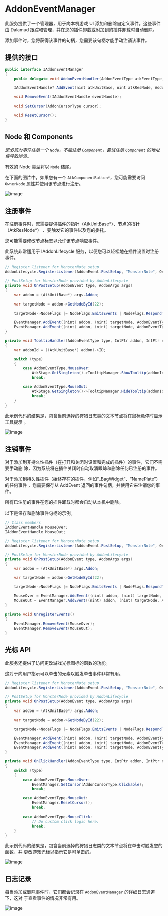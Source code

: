 # AddonEventManager

此服务提供了一个管理器，用于向本机游戏 UI 添加和删除自定义事件。这些事件由
Dalamud 跟踪和管理，并在您的插件卸载或附加到的插件卸载时自动删除。

添加事件时，您将获得该事件的句柄，您需要该句柄才能手动注销该事件。

## 提供的接口

```cs
public interface IAddonEventManager
{
    public delegate void AddonEventHandler(AddonEventType atkEventType, nint atkUnitBase, nint atkResNode);

    IAddonEventHandle? AddEvent(nint atkUnitBase, nint atkResNode, AddonEventType eventType, AddonEventHandler eventHandler);

    void RemoveEvent(IAddonEventHandle eventHandle);

    void SetCursor(AddonCursorType cursor);

    void ResetCursor();
}
```

## Node 和 Components

_您必须为事件注册一个 `Node`，不能注册 `Component`，尝试注册 `Component` 的地址
将导致崩溃。_

有效的 Node 类型将以 `Node` 结尾。

在下面的图片中，如果您有一个 `AtkComponentButton*`，您可能需要访问 `OwnerNode`
属性并使用该节点进行注册。

![image](https://github.com/MidoriKami/dalamud-docs/assets/9083275/e4c00a43-67e4-4164-8338-6862e4e12182)

## 注册事件

在注册事件时，您需要提供插件的指针（AtkUnitBase\*）、节点的指针（AtkResNode\*）
、要触发它的事件以及您的委托。

您可能需要修改节点标志以允许该节点响应事件。

此系统非常适用于 IAddonLifecycle 服务，以便您可以轻松地在插件设置时注册事件。

```cs
// Register listener for MonsterNote setup
AddonLifecycle.RegisterListener(AddonEvent.PostSetup, "MonsterNote", OnPostSetup);

// PostSetup for MonsterNode provided by AddonLifecycle
private void OnPostSetup(AddonEvent type, AddonArgs args)
{
    var addon = (AtkUnitBase*) args.Addon;

    var targetNode = addon->GetNodeById(22);

    targetNode->NodeFlags |= NodeFlags.EmitsEvents | NodeFlags.RespondToMouse | NodeFlags.HasCollision;

    EventManager.AddEvent((nint) addon, (nint) targetNode, AddonEventType.MouseOver, TooltipHandler);
    EventManager.AddEvent((nint) addon, (nint) targetNode, AddonEventType.MouseOut, TooltipHandler);
}

private void TooltipHandler(AddonEventType type, IntPtr addon, IntPtr node)
{
    var addonId = ((AtkUnitBase*) addon)->ID;

    switch (type)
    {
        case AddonEventType.MouseOver:
            AtkStage.GetSingleton()->TooltipManager.ShowTooltip(addonId, (AtkResNode*)node, "This is a tooltip.");
            break;

        case AddonEventType.MouseOut:
            AtkStage.GetSingleton()->TooltipManager.HideTooltip(addonId);
            break;
    }
}
```

此示例代码的结果是，包含当前选择的狩猎日志类的文本节点将在鼠标悬停时显示工具提示
。

![image](https://github.com/goatcorp/dalamud-docs/assets/9083275/0b859b62-085c-4879-9316-2136232a3fc5)

## 注销事件

对于添加到非持久性插件（在打开和关闭时设置和完成的插件）的事件，它们不需要手动删
除，因为系统将在插件关闭时自动取消跟踪和删除任何已注册的事件。

对于添加到持久性插件（始终存在的插件，例如“\_BagWidget”、“NamePlate”）的任何事件
，您需要保存从 AddEvent 返回的事件句柄，并使用它来注销您的事件。

所有已注册的事件在您的插件卸载时都会自动从本机中删除。

以下是保存和删除事件句柄的示例。

```cs
// Class members
IAddonEventHandle MouseOver;
IAddonEventHandle MouseOut;

// Register listener for MonsterNote setup
AddonLifecycle.RegisterListener(AddonEvent.PostSetup, "MonsterNote", OnPostSetup);

// PostSetup for MonsterNode provided by AddonLifecycle
private void OnPostSetup(AddonEvent type, AddonArgs args)
{
    var addon = (AtkUnitBase*) args.Addon;

    var targetNode = addon->GetNodeById(22);

    targetNode->NodeFlags |= NodeFlags.EmitsEvents | NodeFlags.RespondToMouse | NodeFlags.HasCollision;

    MouseOver = EventManager.AddEvent((nint) addon, (nint) targetNode, AddonEventType.MouseOver, TooltipHandler);
    MouseOut = EventManager.AddEvent((nint) addon, (nint) targetNode, AddonEventType.MouseOut, TooltipHandler);
}

private void UnregisterEvents()
{
    EventManager.RemoveEvent(MouseOver);
    EventManager.RemoveEvent(MouseOut);
}
```

## 光标 API

此服务还提供了访问更改游戏光标图标的函数的功能。

这对于向用户指示可以单击的元素以触发单击事件非常有用。

```cs
// Register listener for MonsterNote setup
AddonLifecycle.RegisterListener(AddonEvent.PostSetup, "MonsterNote", OnPostSetup);

// PostSetup for MonsterNode provided by AddonLifecycle
private void OnPostSetup(AddonEvent type, AddonArgs args)
{
    var addon = (AtkUnitBase*) args.Addon;

    var targetNode = addon->GetNodeById(22);

    targetNode->NodeFlags |= NodeFlags.EmitsEvents | NodeFlags.RespondToMouse | NodeFlags.HasCollision;

    EventManager.AddEvent((nint) addon, (nint) targetNode, AddonEventType.MouseOver, OnClickHandler);
    EventManager.AddEvent((nint) addon, (nint) targetNode, AddonEventType.MouseOut, OnClickHandler);
    EventManager.AddEvent((nint) addon, (nint) targetNode, AddonEventType.MouseClick, OnClickHandler);
}

private void OnClickHandler(AddonEventType type, IntPtr addon, IntPtr node)
{
    switch (type)
    {
        case AddonEventType.MouseOver:
            EventManager.SetCursor(AddonCursorType.Clickable);
            break;

        case AddonEventType.MouseOut:
            EventManager.ResetCursor();
            break;

        case AddonEventType.MouseClick:
            // Do custom click logic here.
            break;
    }
}
```

此示例代码的结果是，包含当前选择的狩猎日志类的文本节点将在单击时触发您的函数，并
更改游戏光标以指示它是可单击的。

![image](https://github.com/goatcorp/dalamud-docs/assets/9083275/78566abc-1f03-41cf-8973-dc3d3186b717)

## 日志记录

每当添加或删除事件时，它们都会记录在 `AddonEventManager` 的详细日志通道下，这对
于查看事件的情况非常有用。

![image](https://github.com/goatcorp/dalamud-docs/assets/9083275/77cb00ed-e5ea-4219-82fa-ce22b92a41ad)
